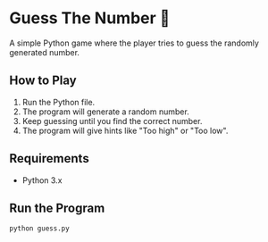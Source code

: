 # Guess The Number 🎲

A simple Python game where the player tries to guess the randomly generated number.

## How to Play
1. Run the Python file.
2. The program will generate a random number.
3. Keep guessing until you find the correct number.
4. The program will give hints like "Too high" or "Too low".

## Requirements
- Python 3.x

## Run the Program
```bash
python guess.py
